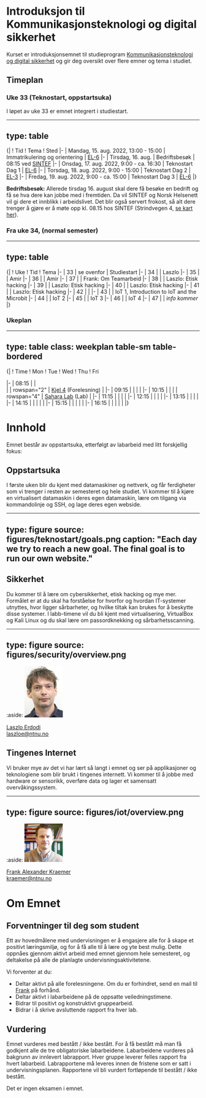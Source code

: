 # Introduksjon til Kommunikasjonsteknologi og digital sikkerhet

Kurset er introduksjonsemnet til studieprogram [Kommunikasjonsteknologi og digital sikkerhet](https://www.ntnu.no/studier/mtkom) og gir deg oversikt over flere emner og tema i studiet.

<!--
<a class="arrow" href="learning-goals.html">Read more about the Learning Goals</a>
-->

## Timeplan


### Uke 33 (Teknostart, oppstartsuka)

I løpet av uke 33 er emnet integrert i studiestart. 


---
type: table
---
{|
! Tid
! Tema
! Sted
|-
| Mandag, 15. aug. 2022, 13:00 - 15:00
| Immatrikulering og orientering
| [EL-6](https://link.mazemap.com/kolUEtCs)
|-
| Tirsdag, 16. aug.
| Bedriftsbesøk 
| 08:15 ved [SINTEF](https://goo.gl/maps/x6XQTSBWf9sjheNV8)
|-
| Onsdag, 17. aug. 2022, 9:00 - ca. 16:30
| Teknostart Dag 1
| [EL-6](https://link.mazemap.com/kolUEtCs)
|-
| Torsdag, 18. aug. 2022, 9:00 - 15:00
| Teknostart Dag 2
| [EL-3](https://link.mazemap.com/QqBVasau)
|-
| Fredag, 19. aug. 2022, 9:00 - ca. 15:00
| Teknostart Dag 3
| [EL-6](https://link.mazemap.com/kolUEtCs)
|}

**Bedriftsbesøk:** Allerede tirsdag 16. august skal dere få besøke en bedrift og få se hva dere kan jobbe med i fremtiden. Da vil SINTEF og Norsk Helsenett vil gi dere et innblikk i arbeidslivet.
Det blir også servert frokost, så alt dere trenger å gjøre er å møte opp kl. 08.15 hos SINTEF (Strindvegen 4, [se kart her](https://goo.gl/maps/x6XQTSBWf9sjheNV8)).


### Fra uke 34, (normal semester)

---
type: table
---
{|
! Uke
! Tid
! Tema 
|-
| 33
| se ovenfor
| Studiestart
|-
| 34
| 
| Laszlo
|-
| 35
|
| Amir
|-
| 36
|
| Amir
|-
| 37
|
| Frank: Om Teamarbeid
|-
| 38
|
| Laszlo: Etisk hacking
|-
| 39
|
| Laszlo: Etisk hacking
|-
| 40
|
| Laszlo: Etisk hacking
|-
| 41
|
| Laszlo: Etisk hacking
|-
| 42
| 
| 
|-
| 43
|
| IoT 1, Introduction to IoT and the Microbit
|-
| 44
|
| IoT 2
|-
| 45
|
| IoT 3
|-
| 46
|
| IoT 4
|-
| 47
|
| _info kommer_
|}


### Ukeplan

---
type: table
class: weekplan table-sm table-bordered
---
{|
! Time
! Mon
! Tue
! Wed
! Thu
! Fri

|-
| 08:15
| 
|  
|
| rowspan="2" | [Kjel 4](https://link.mazemap.com/QO2zpqJ0) (Forelesning)
|
|-
| 09:15
| 
|
|
|
|-
| 10:15
| 
|
|
| rowspan="4" | [Sahara Lab](https://link.mazemap.com/pR24A3cf) (Lab)
| 
|-
| 11:15
|
|
| 
|
|-
| 12:15
|
|
|
|
|-
| 13:15
|
|
|
| 
|-
| 14:15
|
|
|
|
|
|-
| 15:15
|
|
|
|
|
|-
| 16:15
|
|
|
|
|
|}



# Innhold

Emnet består av oppstartsuka, etterfølgt av labarbeid med litt forskjellig fokus:

## Oppstartsuka

I første uken blir du kjent med datamaskiner og nettverk, og får ferdigheter som vi trenger i resten av semesteret og hele studiet. Vi kommer til å kjøre en virtualisert datamaskin i deres egen datamaskin, lære om tilgang via kommandolinje og SSH, og lage deres egen webside.

---
type: figure
source: figures/teknostart/goals.png
caption: "Each day we try to reach a new goal. The final goal is to run our own website."
---


## Sikkerhet

Du kommer til å lære om cybersikkerhet, etisk hacking og mye mer. 
Formålet er at du skal ha forståelse for hvorfor og hvordan IT-systemer utnyttes, hvor ligger sårbarheter, og hvilke tiltak kan brukes for å beskytte disse systemer. 
I labb-timene vil du bli kjent med virtualisering, VirtualBox og Kali Linux og du skal lære om passordknekking og sårbarhetsscanning.

---
type: figure
source: figures/security/overview.png
---

:aside: <img src="figures/laszlo.jpg" width="100px"><p><a href="">Laszlo Erdodi</a><br/><i class="far fa-envelope"></i> laszloe@ntnu.no</p>


## Tingenes Internet

Vi bruker mye av det vi har lært så langt i emnet og ser på applikasjoner og teknologiene som blir brukt i tingenes internett. Vi kommer til å jobbe med hardware or sensorikk, overføre data og lager et samensatt overvåkingssystem.

---
type: figure
source: figures/iot/overview.png
---

:aside: <img src="figures/frank.jpg" width="100px"><p><a href="https://www.ntnu.edu/employees/kraemer">Frank Alexander Kraemer</a><br/><i class="far fa-envelope"></i> kraemer@ntnu.no</p>


# Om Emnet

## Forventninger til deg som student

Ett av hovedmålene med undervisningen er å engasjere alle for å skape et positivt læringsmiljø, og for å få alle til å lære og yte best mulig. Dette oppnåes gjennom aktivt arbeid med emnet gjennom hele semesteret, og deltakelse på alle de planlagte undervisningsaktivitetene.

Vi forventer at du:

- Deltar aktivt på alle forelesningene. Om du er forhindret, send en mail til [Frank](mailto:kraemer@ntnu.no) på forhånd.
- Deltar aktivt i labarbeidene på de oppsatte veiledningstimene.
- Bidrar til positivt og konstruktivt gruppearbeid.
- Bidrar i å skrive avsluttende rapport fra hver lab.

## Vurdering

Emnet vurderes med bestått / ikke bestått. For å få bestått må man få godkjent alle de tre obligatoriske labarbeidene. Labarbeidene vurderes på bakgrunn av innlevert labrapport. Hver gruppe leverer felles rapport fra hvert labarbeid. Labrapportene må leveres innen de fristene som er satt i undervisningsplanen. Rapportene vil bli vurdert fortløpende til bestått / ikke bestått.

Det er ingen eksamen i emnet.
